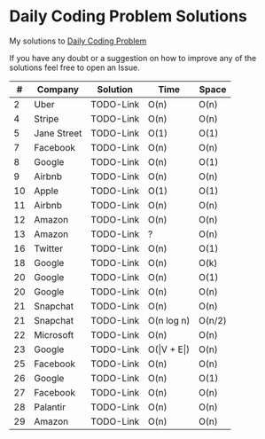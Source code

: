 # Daily Coding Problem Solutions

My solutions to [Daily Coding Problem](https://dailycodingproblem.com)

If you have any doubt or a suggestion on how to improve any of the solutions feel free to open an Issue.

| #  | Company           |  Solution        |  Time            | Space             
-----|---------------- |:---------------:| --------------- | --------------- 
|2|Uber|TODO-Link|O(n)|O(n)|
|4|Stripe|TODO-Link|O(n)|O(n)|
|5|Jane Street|TODO-Link|O(1)|O(1)|
|7|Facebook |TODO-Link|O(n)|O(n)|
|8|Google|TODO-Link|O(n)|O(1)|
|9|Airbnb|TODO-Link|O(n)|O(n)|
|10|Apple|TODO-Link|O(1)|O(1)|
|11|Airbnb|TODO-Link|O(n)|O(n)|
|12|Amazon|TODO-Link|O(n)|O(n)|
|13|Amazon|TODO-Link|?|O(n)|
|16|Twitter|TODO-Link|O(n)|O(1)|
|18|Google|TODO-Link|O(n)|O(k)|
|20|Google|TODO-Link|O(n)|O(1)|
|20|Google|TODO-Link|O(n)|O(n)|
|21|Snapchat|TODO-Link|O(n)|O(n)|
|21|Snapchat|TODO-Link|O(n log n)|O(n/2)|
|22|Microsoft|TODO-Link|O(n)|O(n)|
|23|Google|TODO-Link|O(\|V + E\|)|O(n)|
|25|Facebook|TODO-Link|O(n)|O(n)|
|26|Google|TODO-Link|O(n)|O(1)|
|27|Facebook|TODO-Link|O(n)|O(n)|
|28|Palantir |TODO-Link|O(n)|O(n)|
|29|Amazon|TODO-Link|O(n)|O(n)|
